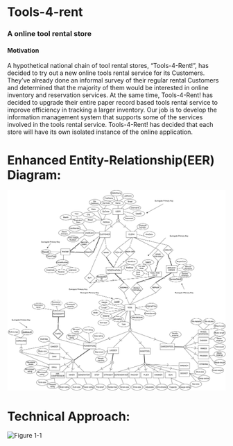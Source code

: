 # Tools-4-rent
### A online tool rental store

#### Motivation
A hypothetical national chain of tool rental stores, “Tools-4-Rent!”, has decided to try out a new online tools rental service for its Customers. They’ve already done an informal survey of their regular rental Customers and determined that the majority of them would be interested in online inventory and reservation services. At the same time, Tools-4-Rent! has decided to upgrade their entire paper record based tools rental service to improve efficiency in tracking a larger inventory. Our job is to develop the information management system that supports some of the services involved in the tools rental service. Tools-4-Rent! has decided that each store will have its own isolated instance of the online application.

# Enhanced Entity-Relationship(EER) Diagram:
![Figure 1-1](https://github.com/liqianzhen/Online-tool-rental-store/blob/master/team055_p2_updatedEER.jpg)

# Technical Approach:
![Figure 1-1](https://camo.githubusercontent.com/033fc85bbb11169255a971c58b579d37d76c86dc/68747470733a2f2f73332e616d617a6f6e6177732e636f6d2f68657265696e706974747362757267682f7a6968616e782e636f6d2f6869705f74656368312e706e67)
